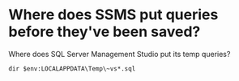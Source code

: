 ﻿# Where does SSMS put queries before they've been saved?

Where does SQL Server Management Studio put its temp queries?

	dir $env:LOCALAPPDATA\Temp\~vs*.sql